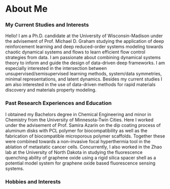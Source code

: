 # About Me

### My Current Studies and Interests
Hello! I am a Ph.D. candidate at the University of Wisconsin-Madison under the advisement of Prof. Michael D. Graham studying the application of deep reinforcement learning and deep reduced-order systems modeling towards chaotic dynamical systems and flows to learn efficient flow control strategies from data. I am passionate about combining dynamical systems theory to inform and guide the design of data-driven deep frameworks. I am especially interested in the intersection between unsupervised/semisupervised learning methods, system/data symmetries, minimal representations, and latent dynamics. Besides my current studies I am also interested in the use of data-driven methods for rapid materials discovery and materials property modeling. 

### Past Research Experiences and Education
I obtained my Bachelors degree in Chemical Engineering and minor in Chemistry from the University of Minnesota-Twin Cities. Here I worked under the advisement of Prof. Samira Azarin on the dip coating process of aluminum disks with PCL polymer for biocompatibility as well as the fabrication of biocompatible microporous polymer scaffolds. Together these were combined towards a non-invasive focal hyperthermia tool in the ablation of metastatic cancer cells. Concurrently, I also worked in the Zhao lab at the University of North Dakota in studying the fluorescence quenching 
ability of graphene oxide using a rigid silica spacer shell as a potential model system for graphene oxide based fluorescence sensing systems.

### Hobbies and Interests
